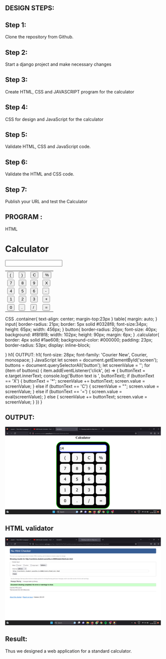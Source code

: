 ## DESIGN STEPS:

## Step 1:
Clone the repository from Github.
## Step 2:
Start a django project and make necessary changes
## Step 3:
Create HTML, CSS and JAVASCRIPT program for the calculator
## Step 4:
CSS for design and JavaScript for the calculator
## Step 5:
Validate HTML, CSS and JavaScript code.
## Step 6:
Validate the HTML and CSS code.
## Step 7:
Publish your URL and test the Calculator
## PROGRAM :

HTML
<!DOCTYPE html>
<html lang="en">
<head>
 <meta charset="UTF-8">
 <meta name="viewport" content="width=device-width, initial-scale=1.0">
 <meta http-equiv="X-UA-Compatible" content="ie=edge">
 <link rel="stylesheet" href="/static/CSS/style.css">
 <title>Calculator</title>
</head>
<body>
 <div class="container">
 <h1>Calculator</h1>
 <div class="calculator">
 <input type="text" name="screen" id="screen">
 <table>
 <tr>
 <td><button>(</button></td>
 <td><button>)</button></td>
 <td><button>C</button></td>
 <td><button>%</button></td>
 </tr>
 <tr>
 <td><button>7</button></td>
 <td><button>8</button></td>
 <td><button>9</button></td>
 <td><button>X</button></td>
 </tr>
 <tr>
 <td><button>4</button></td>
 <td><button>5</button></td>
 <td><button>6</button></td>
 <td><button>-</button></td>
 </tr>
 <tr>
 <td><button>1</button></td>
 <td><button>2</button></td>
 <td><button>3</button></td>
 <td><button>+</button></td>
 </tr>
 <tr>
 <td><button>0</button></td>
 <td><button>.</button></td>
 <td><button>/</button></td>
 <td><button>=</button></td>
 </tr>
 </table>
 </div>
 </div>
</body>
<script src="/static/JS/index.js"></script>
</html>
CSS
.container{
 text-align: center;
 margin-top:23px
}
table{
 margin: auto;
}
input{
 border-radius: 21px;
 border: 5px solid #0328f8;
 font-size:34px;
 height: 65px;
 width: 456px;
}
button{
 border-radius: 20px;
 font-size: 40px;
 background: #f8f8f8;
 width: 102px;
 height: 90px;
 margin: 6px;
}
.calculator{ 
 border: 4px solid #1ae608;
 background-color: #000000;
 padding: 23px;
 border-radius: 53px;
 display: inline-block;
 
}
h1{
OUTPUT:
h1{
 font-size: 28px;
 font-family: 'Courier New', Courier, monospace;
}
JavaScript
let screen = document.getElementById('screen');
buttons = document.querySelectorAll('button');
let screenValue = '';
for (item of buttons) {
 item.addEventListener('click', (e) => {
 buttonText = e.target.innerText;
 console.log('Button text is ', buttonText);
 if (buttonText == 'X') {
 buttonText = '*';
 screenValue += buttonText;
 screen.value = screenValue;
 }
 else if (buttonText == 'C') {
 screenValue = "";
 screen.value = screenValue;
 }
 else if (buttonText == '=') {
 screen.value = eval(screenValue);
 }
 else {
 screenValue += buttonText;
 screen.value = screenValue;
 }
 })
}

## OUTPUT:
![OUTPUT](./out8.png)

## HTML validator
![HTML_VALIDATOR](./valid8.png)

## Result:

Thus we designed a web application for a standard calculator.